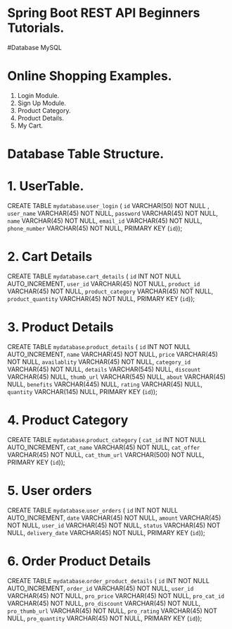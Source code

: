 # Spring Boot REST API Beginners Tutorials.

#Database
	MySQL

# Online Shopping Examples.
1. Login Module.
2. Sign Up Module.
3. Product Category.
4. Product Details.
5. My Cart.

# Database Table Structure.
# 1. UserTable.
CREATE TABLE `mydatabase`.`user_login` (
  `id` VARCHAR(50) NOT NULL ,
  `user_name` VARCHAR(45) NOT NULL,
  `password` VARCHAR(45) NOT NULL,
  `name` VARCHAR(45) NOT NULL,
  `email_id` VARCHAR(45) NOT NULL,
`phone_number` VARCHAR(45) NOT NULL,
  PRIMARY KEY (`id`));
 
# 2. Cart Details
CREATE TABLE `mydatabase`.`cart_details` (
  `id` INT NOT NULL AUTO_INCREMENT,
  `user_id` VARCHAR(45) NOT NULL,
  `product_id` VARCHAR(45) NOT NULL,
  `product_category` VARCHAR(45) NOT NULL,
  `product_quantity` VARCHAR(45) NOT NULL,
  PRIMARY KEY (`id`));
  
  
# 3. Product Details
CREATE TABLE `mydatabase`.`product_details` (
  `id` INT NOT NULL AUTO_INCREMENT,
  `name` VARCHAR(45) NOT NULL,
  `price` VARCHAR(45) NOT NULL,
  `availablity` VARCHAR(45) NOT NULL,
  `category_id` VARCHAR(45) NOT NULL,
  `details` VARCHAR(545) NULL,
  `discount` VARCHAR(45) NULL,
  `thumb_url` VARCHAR(545) NULL,
  `about` VARCHAR(45) NULL,
  `benefits` VARCHAR(445) NULL,
  `rating` VARCHAR(45) NULL,
  `quantity` VARCHAR(145) NULL,
  PRIMARY KEY (`id`));
  
# 4. Product Category
CREATE TABLE `mydatabase`.`product_category` (
  `cat_id` INT NOT NULL AUTO_INCREMENT,
  `cat_name` VARCHAR(45) NOT NULL,
  `cat_offer` VARCHAR(45) NOT NULL,
  `cat_thum_url` VARCHAR(500) NOT NULL,
  PRIMARY KEY (`id`));
 
# 5. User orders
CREATE TABLE `mydatabase`.`user_orders` (
  `id` INT NOT NULL AUTO_INCREMENT,
  `date` VARCHAR(45) NOT NULL,
  `amount` VARCHAR(45) NOT NULL,
  `user_id` VARCHAR(45) NOT NULL,
  `status` VARCHAR(45) NOT NULL,
  `delivery_date` VARCHAR(45) NOT NULL,
  PRIMARY KEY (`id`));
  
# 6. Order Product Details
CREATE TABLE `mydatabase`.`order_product_details` (
  `id` INT NOT NULL AUTO_INCREMENT,
  `order_id` VARCHAR(45) NOT NULL,
`user_id` VARCHAR(45) NOT NULL,
`pro_price` VARCHAR(45) NOT NULL,
`pro_cat_id` VARCHAR(45) NOT NULL,
`pro_discount` VARCHAR(45) NOT NULL,
`pro_thumb_url` VARCHAR(45) NOT NULL,
`pro_rating` VARCHAR(45) NOT NULL,
`pro_quantity` VARCHAR(45) NOT NULL,
  PRIMARY KEY (`id`));
